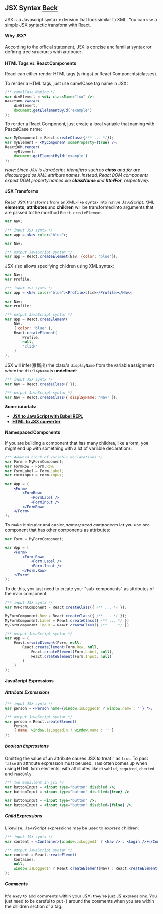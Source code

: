 ## JSX Syntax [Back](./../react.md)

JSX is a Javascript syntax extension that look similar to XML. You can use a simple JSX syntactic transform with React.

#### Why JSX?

According to the official statement, JSX is concise and familiar syntax for defining tree structures with attributes.

#### HTML Tags vs. React Components

React can either render HTML tags (strings) or React Components(classes).

To render a HTML tags, just use camelCase tag name in JSX:

```jsx
/** camelCase Naming */
var divElement = <div className="foo" />;
ReactDOM.render(
    divElement,
    document.getElelementById('example')
);
```

To render a React Component, just create a local variable that naming with PascalCase name:

```jsx
var MyComponent = React.createClass({/** ... */});
var myElement = <MyComponent someProperty={true} />;
ReactDOM.render(
    myElement,
    document.getElementById('example')
);
```

*Note: Since JSX is JavaScript, identifiers such as **class** and **for** are discouraged as XML attribute names. Instead, React DOM components expect DOM property names like **className** and **htmlFor**, respectively.*

#### JSX Transforms

React JSX transforms from an XML-like syntax into native JavaScript. XML **elements**, **attributes** and **children** will be transformed into arguments that are passed to the moethod `React.createElement`.

```jsx
var Nav;

/** input JSX syntx */
var app = <Nav color="blue">;
```

```js
var Nav;

/** output JavaScript syntax */
var app = React.createElement(Nav, {color: 'blue'});
```

JSX also allows specifying children using XML syntax:

```jsx
var Nav;
var Profile;

/** input JSX syntx */
var app = <Nav color="blue"><Profile>click</Profile></Nav>;
```

```js
var Nav;
var Profile;

/** output JavaScript syntax */
var app = React.creatElement(
    Nav,
    { color: 'blue' },
    React.createElement(
        Profile,
        null,
        'click'
    )
);
```

JSX will infer(推斷出) the class's `displayName` from the variable assignment when the `displayName` is **undefined**:

```jsx
/** input JSX syntx */
var Nav = React.createClass({ });
```

```js
/** output JavaScript syntax */
var Nav = React.createClass({ displayName: 'Nav' });
```

**Some tutorials:**

- [**JSX to JavaScript with Babel REPL**](https://babeljs.io/repl/)
- [**HTML to JSX converter**](http://magic.reactjs.net/htmltojsx.htm)

#### Namespaced Components

If you are building a component that has many children, like a form, you might end up with something with a lot of variable declarations:

```jsx
/** Awkward block of variable declarations */
var Form = MyFormComponent;
var FormRow = Form.Row;
var FormLabel = Form.Label;
var FormInput = Form.Input;

var App = (
    <Form>
        <FormRow>
            <FormLabel />
            <FormInput />
        </FormRow>
    </Form>
);
```

To make it simpler and easier, *namespaced components* let you use one component that has other components as attributes:

```jsx
var Form = MyFormComponent;

var App = (
    <Form>
        <Form.Row>
            <Form.Label />
            <Form.Input />
        </Form.Row>
    </Form>
);
```

To do this, you just need to create your "sub-components" as attributes of the main component:

```jsx
/** input JSX syntx */
var MyFormComponent = React.createClass({ /** ... */ });

MyFormComponent.Row = React.createClass({ /** ... */ });
MyFormComponent.Label = React.createClass({ /** ... */ });
MyFormComponent.Input = React.createClass({ /** ... */ });
```

```js
/** output JavaScript syntax */
var App = (
    React.createElement(Form, null, 
        React.createElement(Form.Row, null, 
            React.createElement(Form.Label, null),
            React.createElement(Form.Input, null)
        )
    )
);
```

#### JavaScript Expressions

##### Attribute Expressions

```jsx
/** input JSX syntx */
var person = <Person name={window.isLoggedIn ? window.name : ''} />;
```

```js
/** output JavaScript syntax */
var person = React.createElement(
    Person,
    { name: window.isLoggedIn ? window.name : '' }
);
```

##### Boolean Expressions

Omitting the value of an attribute causes JSX to treat it as `true`. To pass `false` an attribute expression must be used. This often comes up when using HTML form elements, with attributes like `disabled`, `required`, `checked` and `readOnly`.

```jsx
/** two equivlent in jsx */
var buttonInput = <input type="button" disabled />;
var buttonInput = <input type="button" disabled={true} />;

var buttonInput = <input type="button" />;
var buttonInput = <input type="button" disabled={false} />;
```

##### Child Expressions

Likewise, JavaScript expressions may be used to express children:

```jsx
/** input JSX syntx */
var content = <Container>{window.isLoggedIn ? <Nav /> : <Login />}</Container>
```

```js
/** output JavaScript syntax */
var content = React.createElemnt(
    Container,
    null,
    window.isLoggedIn ? React.createElement(Nav) : React.createElement(Login)
);
```

##### Comments

It's easy to add comments within your JSX; they're just JS expressions. You just need to be careful to put {} around the comments when you are within the children section of a tag.
